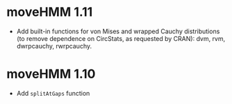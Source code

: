 # moveHMM 1.11

* Add built-in functions for von Mises and wrapped Cauchy distributions (to remove dependence on CircStats, as requested by CRAN): dvm, rvm, dwrpcauchy, rwrpcauchy.

# moveHMM 1.10 

* Add `splitAtGaps` function
